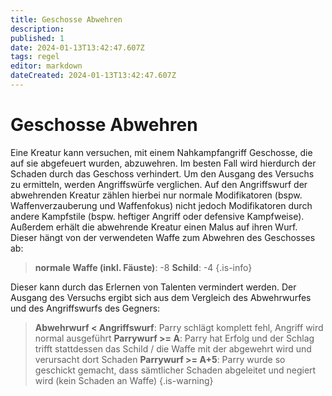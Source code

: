 ```yaml
---
title: Geschosse Abwehren
description: 
published: 1
date: 2024-01-13T13:42:47.607Z
tags: regel
editor: markdown
dateCreated: 2024-01-13T13:42:47.607Z
---
```


# Geschosse Abwehren
Eine Kreatur kann versuchen, mit einem Nahkampfangriff Geschosse, die auf sie abgefeuert wurden, abzuwehren. Im besten Fall wird hierdurch der Schaden durch das Geschoss verhindert. Um den Ausgang des Versuchs zu ermitteln, werden Angriffswürfe verglichen. Auf den Angriffswurf der abwehrenden Kreatur zählen hierbei nur normale Modifikatoren (bspw. Waffenverzauberung und Waffenfokus) nicht jedoch Modifikatoren durch andere Kampfstile (bspw. heftiger Angriff oder defensive Kampfweise). Außerdem erhält die abwehrende Kreatur einen Malus auf ihren Wurf. Dieser hängt von der verwendeten Waffe zum Abwehren des Geschosses ab:

> **normale Waffe (inkl. Fäuste)**: -8
> **Schild**: -4
{.is-info}

Dieser kann durch das Erlernen von Talenten vermindert werden. Der Ausgang des Versuchs ergibt sich aus dem Vergleich des Abwehrwurfes und des Angriffswurfs des Gegners:

> **Abwehrwurf < Angriffswurf**: Parry schlägt komplett fehl, Angriff wird normal ausgeführt
> **Parrywurf >= A**: Parry hat Erfolg und der Schlag trifft stattdessen das Schild / die Waffe mit der abgewehrt wird und verursacht dort Schaden
> **Parrywurf >= A+5**: Parry wurde so geschickt gemacht, dass sämtlicher Schaden abgeleitet und negiert wird (kein Schaden an Waffe)
{.is-warning}

